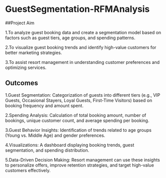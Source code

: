 # GuestSegmentation-RFMAnalysis

##Project Aim

1.To analyze guest booking data and create a segmentation model based on factors such as guest tiers, age groups, and spending patterns.

2.To visualize guest booking trends and identify high-value customers for better marketing strategies.

3.To assist resort management in understanding customer preferences and optimizing services.


## Outcomes

1.Guest Segmentation: Categorization of guests into different tiers (e.g., VIP Guests, Occasional Stayers, Loyal Guests, First-Time Visitors) based on booking frequency and amount spent.

2.Spending Analysis: Calculation of total booking amount, number of bookings, unique customer count, and average spending per booking.

3.Guest Behavior Insights: Identification of trends related to age groups (Young vs. Middle Age) and gender preferences.

4.Visualizations: A dashboard displaying booking trends, guest segmentation, and spending distribution.

5.Data-Driven Decision Making: Resort management can use these insights to personalize offers, improve retention strategies, and target high-value customers effectively.

